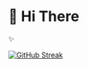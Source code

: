 <!--
### Hi there 👋
**HiAmNear/HiAmNear** is a ✨ _special_ ✨ repository because its `README.md` (this file) appears on your GitHub profile.

Here are some ideas to get you started:

- 🔭 I’m currently working on ...
- 🌱 I’m currently learning ...
- 👯 I’m looking to collaborate on ...
- 🤔 I’m looking for help with ...
- 💬 Ask me about ...
- 📫 How to reach me: ...
- 😄 Pronouns: ...
- ⚡ Fun fact: ...
-->
# 👋 Hi There
✨

[![GitHub Streak](https://github-readme-streak-stats.herokuapp.com?user=Hi%20Am%20Near&hide_border=true&short_numbers=true&date_format=j%2Fn%5B%2FY%5D)](https://git.io/streak-stats)
